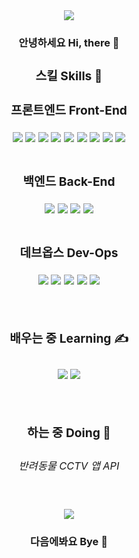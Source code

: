 <div align="center">
  <img src="https://capsule-render.vercel.app/api?type=waving&height=300&animation=fadeIn&color=ff8c1a&text=Zipperdev&fontColor=ffffff&descSize=30&fontAlign=30&descAlign=75&descAlignY=50" />

  <h3>안녕하세요 Hi, there 👋<h3/>
  
  <div>
    <h3>스킬 Skills 🔨<h3/>
    <div>
      <p>프론트엔드 Front-End</p>
      <img src="https://img.shields.io/badge/-HTML5-E34F26?logo=html5&logoColor=white&style=for-the-badge" />
      <img src="https://img.shields.io/badge/-CSS3-1572B6?logo=css3&logoColor=white&style=for-the-badge" />
      <img src="https://img.shields.io/badge/-JavaScript-F7DF1E?logo=javascript&logoColor=white&style=for-the-badge" />
      <img src="https://img.shields.io/badge/-TypeScript-3178C6?logo=typescript&logoColor=white&style=for-the-badge" />
      <img src="https://img.shields.io/badge/-ReactJs-61DAFB?logo=react&logoColor=white&style=for-the-badge" />
      <img src="https://img.shields.io/badge/-React%20Native-61DAFB?logo=react&logoColor=white&style=for-the-badge" />
      <img src="https://img.shields.io/badge/-Tailwind%20CSS-06B6D4?logo=tailwindcss&logoColor=white&style=for-the-badge" />
      <img src="https://img.shields.io/badge/-Styled%20Components-DB7093?logo=styledcomponents&logoColor=white&style=for-the-badge" />
      <img src="https://img.shields.io/badge/-Webpack-8DD6F9?logo=webpack&logoColor=white&style=for-the-badge" />
    </div>
    <br />
    <div style="margin-top:10px;">
      <p>백엔드 Back-End</p>
      <img src="https://img.shields.io/badge/-Express-000000?logo=express&logoColor=white&style=for-the-badge" />
      <img src="https://img.shields.io/badge/-Prisma-2D3748?logo=prisma&logoColor=white&style=for-the-badge" />
      <img src="https://img.shields.io/badge/-Apollo-311C87?logo=apollographql&logoColor=white&style=for-the-badge" />
      <img src="https://img.shields.io/badge/-GraphQL-E10098?logo=graphql&logoColor=white&style=for-the-badge" />
    </div>
    <br />
    <div style="margin-top:10px;">
      <p>데브옵스 Dev-Ops</p>
      <img src="https://img.shields.io/badge/-MongoDB-47A248?logo=mongodb&logoColor=white&style=for-the-badge" />
      <img src="https://img.shields.io/badge/-Git-F1502F?logo=git&logoColor=white&style=for-the-badge" />
      <img src="https://img.shields.io/badge/-Github-181717?logo=github&logoColor=white&style=for-the-badge" />
      <img src="https://img.shields.io/badge/-Figma-F24E1E?logo=figma&logoColor=white&style=for-the-badge" />
      <img src="https://img.shields.io/badge/-Blender-EA7600?logo=blender&logoColor=white&style=for-the-badge" />
    </div>
  </div>
   
  <br />
    
  <div>
    <h3>배우는 중 Learning ✍<h3/>
    <img src="https://img.shields.io/badge/-SocketIO-010101?logo=socketdotio&logoColor=white&style=for-the-badge" />
    <img src="https://img.shields.io/badge/-WebRTC-333333?logo=webrtc&logoColor=white&style=for-the-badge" />
  </div>
  
  <br />
    
  <div>
    <h3>하는 중 Doing 🚀<h3/>
    <h6>반려동물 CCTV 앱 API</h6>
  </div>
   
  <br />
    
  <img src="https://github-readme-stats.vercel.app/api?username=zipperdev" />
  
  <br />
    
  <h3>다음에봐요 Bye 👋<h3/>
</div>
